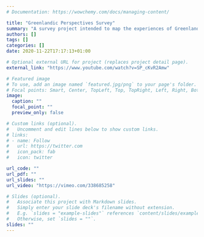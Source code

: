```yaml
---
# Documentation: https://wowchemy.com/docs/managing-content/

title: "Greenlandic Perspectives Survey"
summary: "A survey project intended to map the experiences of Greenlanders in relation to the political, economic and climatic changes that the people are experiencing."
authors: []
tags: []
categories: []
date: 2020-11-22T17:17:13+01:00

# Optional external URL for project (replaces project detail page).
external_link: "https://www.youtube.com/watch?v=SP_cKvR2Amw"

# Featured image
# To use, add an image named `featured.jpg/png` to your page's folder.
# Focal points: Smart, Center, TopLeft, Top, TopRight, Left, Right, BottomLeft, Bottom, BottomRight.
image:
  caption: ""
  focal_point: ""
  preview_only: false

# Custom links (optional).
#   Uncomment and edit lines below to show custom links.
# links:
# - name: Follow
#   url: https://twitter.com
#   icon_pack: fab
#   icon: twitter

url_code: ""
url_pdf: ""
url_slides: ""
url_video: "https://vimeo.com/338685258"

# Slides (optional).
#   Associate this project with Markdown slides.
#   Simply enter your slide deck's filename without extension.
#   E.g. `slides = "example-slides"` references `content/slides/example-slides.md`.
#   Otherwise, set `slides = ""`.
slides: ""
---
```

